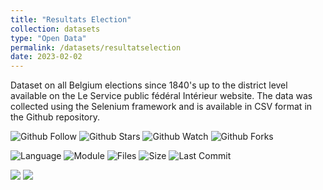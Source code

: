 ```yaml
---
title: "Resultats Election"
collection: datasets
type: "Open Data"
permalink: /datasets/resultatselection
date: 2023-02-02
---
```


Dataset on all Belgium elections since 1840's up to the district level available on the Le Service public fédéral Intérieur website. The data was collected using the Selenium framework and is available in CSV format in the Github repository.

![Github Follow](https://img.shields.io/github/followers/joseparreiras?style=social)
![Github Stars](https://img.shields.io/github/stars/joseparreiras/resultatselection?style=social)
![Github Watch](https://img.shields.io/github/watchers/joseparreiras/resultatselection?style=social)
![Github Forks](https://img.shields.io/github/forks/joseparreiras/resultatselection?style=social)


![Language](https://img.shields.io/github/languages/top/joseparreiras/resultatselection)
![Module](https://img.shields.io/badge/module-selenium-green)
![Files](https://img.shields.io/github/directory-file-count/joseparreiras/resultatselection)
![Size](https://img.shields.io/github/repo-size/joseparreiras/resultatselection)
![Last Commit](https://img.shields.io/github/last-commit/joseparreiras/resultatselection)



<a href="https://github.com/joseparreiras/resultatselection" target="_blank"><img src="https://img.shields.io/badge/repository-000000?style=for-the-badge&logo=github&logoColor=white" target="_blank"></a>
<a href="https://resultatselection.belgium.be/fr" target="_blank"><img src="https://img.shields.io/badge/website-D14836?style=for-the-badge&logo=googlechrome&logoColor=white" target="_blank"></a>

